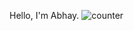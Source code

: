 Hello, I'm Abhay.
![counter](https://https://github.com/abhaykumartomer/abhaykumartomer.github.io/edit/main/.m.pipedream.net)
